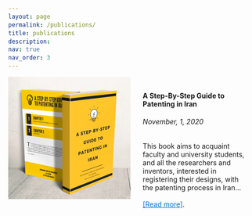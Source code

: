 ```yaml
---
layout: page
permalink: /publications/
title: publications
description: 
nav: true
nav_order: 3
---
```


<!-- Main container with separate hover for text only -->
<div style="clear: both; display: flex; align-items: flex-start;">
  <!-- Image section without hover effect -->
  <div style="flex-shrink: 0; padding-right: 3%;">
    <img src="/assets/img/Books/Patent_Mockup.jpg" alt="Science class image" class="img-fluid rounded z-depth-1" style="width: 100%; height: auto;">
  </div>
  
  <!-- Text container with hover and click functionality -->
  <div onclick="window.open('', '_blank')" style="cursor: pointer; padding: 10px; transition: background-color 0.3s; width: 100%;">
    <h4>A Step-By-Step Guide to Patenting in Iran</h4>
    <h6>November, 1, 2020</h6>
    <p>
      This book aims to acquaint faculty and university students, and all the researchers and inventors, interested in registering their designs, with the patenting process in Iran...<br><br>
      <a href="" target="_blank" style="color: #0073e6; text-decoration: underline;" onclick="event.stopPropagation();">[Read more]</a>.
    </p>
  </div>
</div>

<!-- CSS for hover effect on the text container only -->
<style>
  /* Hover effect on the text container only */
  div[onclick]:hover {
    background-color: #f0f0f0; /* Light gray background on hover */
  }
</style>

<br>

